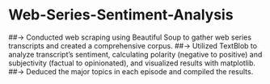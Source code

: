 # Web-Series-Sentiment-Analysis
##-> Conducted web scraping using Beautiful Soup to gather web series transcripts and created a comprehensive corpus.
##-> Utilized TextBlob to analyze transcript’s sentiment, calculating polarity (negative to positive) and subjectivity (factual to
opinionated), and visualized results with matplotlib.
##-> Deduced the major topics in each episode and compiled the results.
